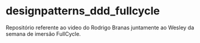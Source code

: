 # designpatterns_ddd_fullcycle
Repositório referente ao video do Rodrigo Branas juntamente ao Wesley da semana de imersão FullCycle.
